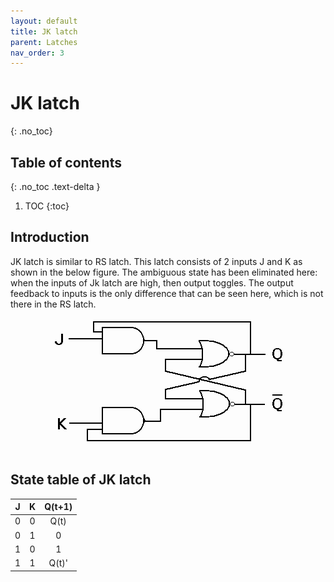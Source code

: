 ```yaml
---
layout: default
title: JK latch
parent: Latches
nav_order: 3
---
```


# JK latch
{: .no_toc}

## Table of contents
{: .no_toc .text-delta }

1. TOC
{:toc}
 
## Introduction

JK latch is similar to RS latch. This latch consists of 2 inputs J and K as shown in the below figure. The ambiguous state has been eliminated here: when the inputs of Jk latch are high, then output toggles. The output feedback to inputs is the only difference that can be seen here, which is not there in the RS latch.

<div style="text-align:center"><img src="../../assets/images/jk_latch.png" /></div>

## State table of JK latch

| J      |    K    |   Q(t+1) |
|:------:|:-------:|:--------:|
|  0     |    0    |  Q(t)    |
|  0     |    1    |    0     |
|  1     |    0    |    1     |
|  1     |    1    |  Q(t)'   |